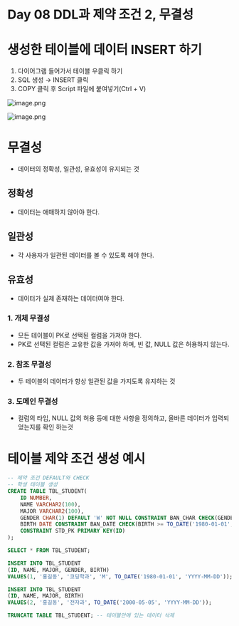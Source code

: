 # Day 08 DDL과 제약 조건 2, 무결성

# 생성한 테이블에 데이터 INSERT 하기

1. 다이어그램 들어가서 테이블 우클릭 하기
2. SQL 생성 → INSERT 클릭
3. COPY 클릭 후 Script 파일에 붙여넣기(Ctrl + V)

![image.png](image.png)

![image.png](image%201.png)

# 무결성

- 데이터의 정확성, 일관성, 유효성이 유지되는 것

## 정확성

- 데이터는 애매하지 않아야 한다.

## 일관성

- 각 사용자가 일관된 데이터를 볼 수 있도록 해야 한다.

## 유효성

- 데이터가 실제 존재하는 데이터여야 한다.

### 1. 개체 무결성

- 모든 테이블이 PK로 선택된 컬럼을 가져야 한다.
- PK로 선택된 컬럼은 고유한 값을 가져야 하며, 빈 값, NULL 값은 허용하지 않는다.

### 2. 참조 무결성

- 두 테이블의 데이터가 항상 일관된 값을 가지도록 유지하는 것

### 3. 도메인 무결성

- 컬럼의 타입, NULL 값의 허용 등에 대한 사항을 정의하고, 올바른 데이터가 입력되었는지를 확인 하는것

# 테이블 제약 조건 생성 예시

```sql
-- 제약 조건 DEFAULT와 CHECK
-- 학생 테이블 생성
CREATE TABLE TBL_STUDENT(
	ID NUMBER,
	NAME VARCHAR2(100),
	MAJOR VARCHAR2(100),
	GENDER CHAR(1) DEFAULT 'W' NOT NULL CONSTRAINT BAN_CHAR CHECK(GENDER IN('M', 'W')),
	BIRTH DATE CONSTRAINT BAN_DATE CHECK(BIRTH >= TO_DATE('1980-01-01', 'YYYY-MM-DD')),
	CONSTRAINT STD_PK PRIMARY KEY(ID)
);

SELECT * FROM TBL_STUDENT;

INSERT INTO TBL_STUDENT
(ID, NAME, MAJOR, GENDER, BIRTH)
VALUES(1, '홍길동', '코딩학과', 'M', TO_DATE('1980-01-01', 'YYYY-MM-DD')); -- 위에 생성한 테이블과 다른 형식을 입력하면 에러 발생

INSERT INTO TBL_STUDENT
(ID, NAME, MAJOR, BIRTH)
VALUES(2, '홍길동', '전자과', TO_DATE('2000-05-05', 'YYYY-MM-DD'));

TRUNCATE TABLE TBL_STUDENT; -- 테이블안에 있는 데이터 삭제
```